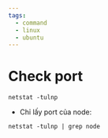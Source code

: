 ```yaml
---
tags:
  - command
  - linux
  - ubuntu
---
```


# Check port

```
netstat -tulnp
```

- Chỉ lấy port của node:

```
netstat -tulnp | grep node
```

